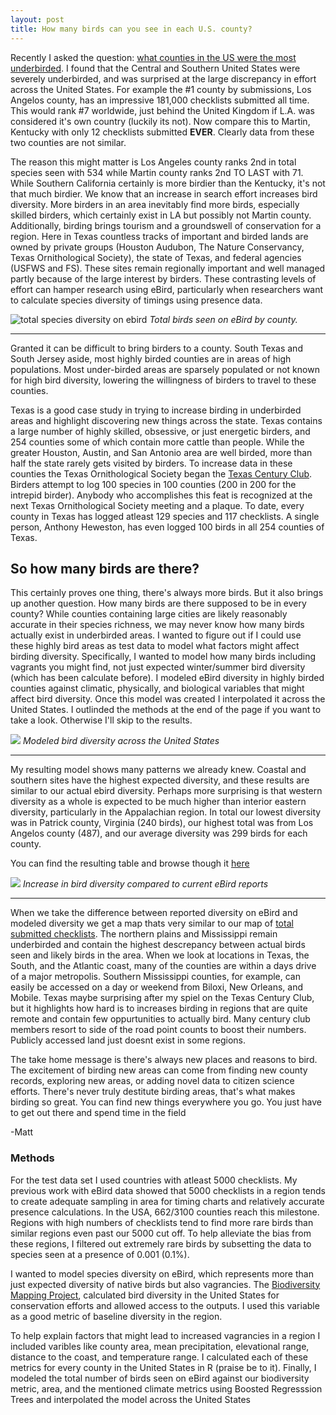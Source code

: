 ```yaml
---
layout: post
title: How many birds can you see in each U.S. county?
---
```

Recently I asked the question: [what counties in the US were the most underbirded](https://birderboone.github.io/eBirdEffort/). I found that the Central and Southern United States were severely underbirded, and was surprised at the large discrepancy in effort across the United States. For example the #1 county by submissions, Los Angelos county, has an impressive 181,000 checklists submitted all time. This would rank #7 worldwide, just behind the United Kingdom if L.A. was considered it's own country (luckily its not). Now compare this to Martin, Kentucky with only 12 checklists submitted **EVER**. Clearly data from these two counties are not similar.

The reason this might matter is Los Angeles county ranks 2nd in total species seen with 534 while Martin county ranks 2nd TO LAST with 71. While Southern California certainly is more birdier than the Kentucky, it's not that much birdier. We know that an increase in search effort increases bird diversity. More birders in an area inevitably find more birds, especially skilled birders, which certainly exist in LA but possibly not Martin county. Additionally, birding brings tourism and a groundswell of conservation for a region. Here in Texas countless tracks of important and birded lands are owned by private groups (Houston Audubon, The Nature Conservancy, Texas Ornithological Society), the state of Texas, and federal agencies (USFWS and FS). These sites remain regionally important and well managed partly because of the large interest by birders. These contrasting levels of effort can hamper research using eBird, particularly when researchers want to calculate species diversity of timings using presence data. 

![total species diversity on ebird](https://i.imgur.com/ogHJ3Tr.png) *Total birds seen on eBird by county.*

-------------------------------------------------
Granted it can be difficult to bring birders to a county. South Texas and South Jersey aside, most highly birded counties are in areas of high populations. Most under-birded areas are sparsely populated or not known for high bird diversity, lowering the willingness of birders to travel to these counties. 

Texas is a good case study in trying to increase birding in underbirded areas and highlight discovering new things across the state. Texas contains a large number of highly skilled, obsessive, or just energetic birders, and 254 counties some of which contain more cattle than people. While the greater Houston, Austin, and San Antonio area are well birded, more than half the state rarely gets visited by birders. To increase data in these counties the Texas Ornithological Society began the [Texas Century Club](http://texascenturyclub.org/index.php?title=Main_Page). Birders attempt to log 100 species in 100 counties (200 in 200 for the intrepid birder). Anybody who accomplishes this feat is recognized at the next Texas Ornithological Society meeting and a plaque. To date, every county in Texas has logged atleast 129 species and 117 checklists. A single person, Anthony Heweston, has even logged 100 birds in all 254 counties of Texas. 

## So how many birds are there?
This certainly proves one thing, there's always more birds. But it also brings up another question. How many birds are there supposed to be in every county? While counties containing large cities are likely reasonably accurate in their species richness, we may never know how many birds actually exist in underbirded areas. I wanted to figure out if I could use these highly bird areas as test data to model what factors might affect birding diversity. Specifically, I wanted to model how many birds including vagrants you might find, not just expected winter/summer bird diversity (which has been calculate before). I modeled eBird diversity in highly birded counties against climatic, physically, and biological variables that might affect bird diversity. Once this model was created I interpolated it across the United States. I outlinded the methods at the end of the page if you want to take a look. Otherwise I'll skip to the results.

![](https://i.imgur.com/i2mmR3b.png)
*Modeled bird diversity across the United States*

-------------------------------------------------
My resulting model shows many patterns we already knew. Coastal and southern sites have the highest expected diversity, and these results are similar to our actual ebird diversity. Perhaps more surprising is that western diversity as a whole is expected to be much higher than interior eastern diversity, particularly in the Appalachian region. In total our lowest diversity was in Patrick county, Virginia (240 birds), our highest total was from Los Angelos county (487), and our average diversity was 299 birds for each county. 

You can find the resulting table and browse though it [here](https://github.com/birderboone/birderboone.github.io/blob/master/ebirdSpeciesModeled.csv)

![](https://i.imgur.com/V7TEDjj.png)
*Increase in bird diversity compared to current eBird reports*

-------------------------------------------------
When we take the difference between reported diversity on eBird and modeled diversity we get a map thats very similar to our map of [total submitted checklists](https://birderboone.github.io/eBirdEffort/). The northern plains and Mississippi remain underbirded and contain the highest descrepancy between actual birds seen and likely birds in the area. When we look at locations in Texas, the South, and the Atlantic coast, many of the counties are within a days drive of a major metropolis. Southern Mississippi counties, for example, can easily be accessed on a day or weekend from Biloxi, New Orleans, and Mobile. Texas maybe surprising after my spiel on the Texas Century Club, but it highlights how hard is to increases birding in regions that are quite remote and contain few oppurtunities to actually bird. Many century club members resort to side of the road point counts to boost their numbers. Publicly accessed land just doesnt exist in some regions.

The take home message is there's always new places and reasons to bird. The excitement of birding new areas can come from finding new county records, exploring new areas, or adding novel data to citizen science efforts. There's never truly destitute birding areas, that's what makes birding so great. You can find new things everywhere you go. You just have to get out there and spend time in the field

-Matt


### Methods
For the test data set I used countries with atleast 5000 checklists. My previous work with eBird data showed that 5000 checklists in a region tends to create adequate sampling in area for timing charts and relatively accurate presence calculations. In the USA, 662/3100 counties reach this milestone. Regions with high numbers of checklists tend to find more rare birds than similar regions even past our 5000 cut off. To help alleviate the bias from these regions, I filtered out extremely rare birds by subsetting the data to species seen at a presence of 0.001 (0.1%). 

I wanted to model species diversity on eBird, which represents more than just expected diversity of native birds but also vagrancies. The [Biodiversity Mapping Project](http://biodiversitymapping.org/wordpress/index.php/usa-birds/), calculated bird diversity in the United States for conservation efforts and allowed access to the outputs. I used this variable as a good metric of baseline diversity in the region. 

To help explain factors that might lead to increased vagrancies in a region I included varibles like county area, mean precipitation, elevational range, distance to the coast, and temperature range. I calculated each of these metrics for every county in the United States in R (praise be to it). Finally, I modeled the total number of birds seen on eBird against our biodiversity metric, area, and the mentioned climate metrics using Boosted Regresssion Trees and interpolated the model across the United States

